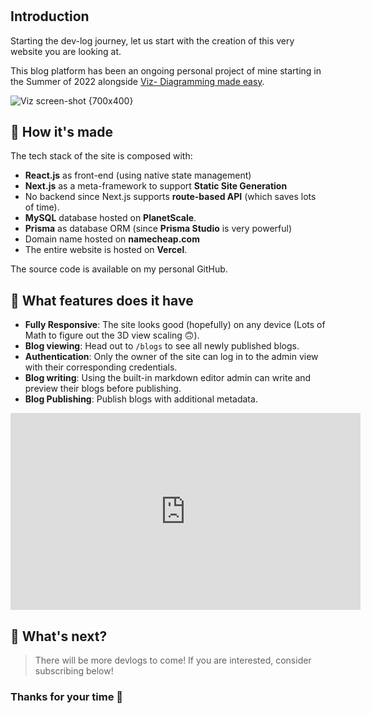 #

## Introduction

Starting the dev-log journey, let us start with the creation of this very website you are looking at.

This blog platform has been an ongoing personal project of mine starting in the Summer of 2022 alongside [Viz- Diagramming made easy](https://viz.nathanluong.me).

![Viz screen-shot {700x400}](/viz-screenshot.png)

## 🤔 How it's made

The tech stack of the site is composed with:

- **React.js** as front-end (using native state management)
- **Next.js** as a meta-framework to support **Static Site Generation**
- No backend since Next.js supports **route-based API** (which saves lots of time).
- **MySQL** database hosted on **PlanetScale**.
- **Prisma** as database ORM (since **Prisma Studio** is very powerful)
- Domain name hosted on **namecheap.com**
- The entire website is hosted on **Vercel**.

The source code is available on my personal GitHub.

## 🤔 What features does it have

- **Fully Responsive**: The site looks good (hopefully) on any device (Lots of Math to figure out the 3D view scaling 🙃).
- **Blog viewing**: Head out to `/blogs` to see all newly published blogs.
- **Authentication**: Only the owner of the site can log in to the admin view with their corresponding credentials.
- **Blog writing**: Using the built-in markdown editor admin can write and preview their blogs before publishing.
- **Blog Publishing**: Publish blogs with additional metadata.

<center>
  <iframe width="560" height="315"
      src="https://www.youtube.com/embed/88Jv7J4yjU4"
      title="YouTube video player" frameborder="0"
      allow="accelerometer; autoplay; clipboard-write; encrypted-media; gyroscope; picture-in-picture; web-share"
      allowfullscreen>
  </iframe>
</center>

## 🤔 What's next?

> There will be more devlogs to come! If you are interested, consider subscribing below!

### Thanks for your time 🥐
